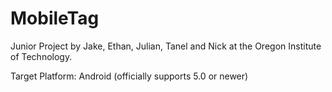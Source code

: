 # MobileTag
Junior Project by Jake, Ethan, Julian, Tanel and Nick at the Oregon Institute of Technology.

Target Platform: Android (officially supports 5.0 or newer)
